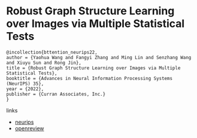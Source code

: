 # Robust Graph Structure Learning over Images via Multiple Statistical Tests

```
@incollection{bttention_neurips22,
author = {Yaohua Wang and Fangyi Zhang and Ming Lin and Senzhang Wang and Xiuyu Sun and Rong Jin},
title = {Robust Graph Structure Learning over Images via Multiple Statistical Tests},
booktitle = {Advances in Neural Information Processing Systems (NeurIPS) 35},
year = {2022},
publisher = {Curran Associates, Inc.}
}
```

links
- [neurips](https://nips.cc/Conferences/2022/Schedule?showEvent=54278)
- [openreview](https://openreview.net/forum?id=VVCI8-PYYv)
